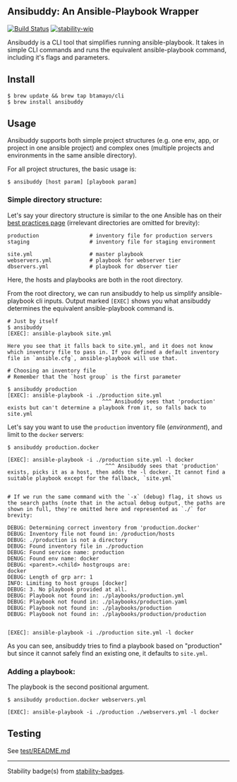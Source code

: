 ## Ansibuddy: An Ansible-Playbook Wrapper


[![Build Status](https://travis-ci.org/btamayo/ansibuddy.svg?branch=master)](https://travis-ci.org/btamayo/ansibuddy) [![stability-wip](https://img.shields.io/badge/stability-work_in_progress-lightgrey.svg)](https://github.com/btamayo/ansibuddy)

Ansibuddy is a CLI tool that simplifies running ansible-playbook. It takes in simple CLI commands and runs the equivalent ansible-playbook command, including it's flags and parameters.

## Install
```
$ brew update && brew tap btamayo/cli
$ brew install ansibuddy
```


## Usage

Ansibuddy supports both simple project structures (e.g. one env, app, or project in one ansible project) and complex ones (multiple projects and environments in the same ansible directory).

For all project structures, the basic usage is:

```shell
$ ansibuddy [host param] [playbook param]
```

### Simple directory structure:

Let's say your directory structure is similar to the one Ansible  has on their [best practices page](http://docs.ansible.com/ansible/latest/playbooks_best_practices.html#content-organization) (irrelevant directories are omitted for brevity):

```
production                # inventory file for production servers
staging                   # inventory file for staging environment

site.yml                  # master playbook
webservers.yml            # playbook for webserver tier
dbservers.yml             # playbook for dbserver tier
```

Here, the hosts and playbooks are both in the root directory.


From the root directory, we can run ansibuddy to help us simplify ansible-playbook cli inputs. Output marked `[EXEC]` shows you what ansibuddy determines the equivalent ansible-playbook command is.

```shell
# Just by itself
$ ansibuddy
[EXEC]: ansible-playbook site.yml

Here you see that it falls back to site.yml, and it does not know which inventory file to pass in. If you defined a default inventory file in `ansible.cfg`, ansible-playbook will use that.
```

```
# Choosing an inventory file
# Remember that the `host group` is the first parameter

$ ansibuddy production
[EXEC]: ansible-playbook -i ./production site.yml
                              ^^^ Ansibuddy sees that 'production' exists but can't determine a playbook from it, so falls back to site.yml
```

Let's say you want to use the `production` inventory file (_environment_), and limit to the `docker` servers:

```
$ ansibuddy production.docker

[EXEC]: ansible-playbook -i ./production site.yml -l docker
                               ^^^ Ansibuddy sees that 'production' exists, picks it as a host, then adds the -l docker. It cannot find a suitable playbook except for the fallback, `site.yml`


# If we run the same command with the `-x` (debug) flag, it shows us the search paths (note that in the actual debug output, the paths are shown in full, they're omitted here and represented as `./` for brevity:

DEBUG: Determining correct inventory from 'production.docker'
DEBUG: Inventory file not found in: /production/hosts
DEBUG: ./production is not a directory
DEBUG: Found inventory file in ./production
DEBUG: Found service name: production
DENUG: Found env name: docker
DEBUG: <parent>.<child> hostgroups are:
docker
DEBUG: Length of grp arr: 1
INFO: Limiting to host groups [docker]
DEBUG: 3. No playbook provided at all.
DEBUG: Playbook not found in: ./playbooks/production.yml
DEBUG: Playbook not found in: ./playbooks/production.yaml
DEBUG: Playbook not found in: ./playbooks/production
DEBUG: Playbook not found in: ./playbooks/production/production


[EXEC]: ansible-playbook -i ./production site.yml -l docker
```

As you can see, ansibuddy tries to find a playbook based on "production" but since it cannot safely find an existing one, it defaults to `site.yml`.

### Adding a playbook:

The playbook is the second positional argument.

```
$ ansibuddy production.docker webservers.yml

[EXEC]: ansible-playbook -i ./production ./webservers.yml -l docker
```


## Testing

See [test/README.md](test/README.md)


---

Stability badge(s) from [stability-badges](https://github.com/orangemug/stability-badges).
